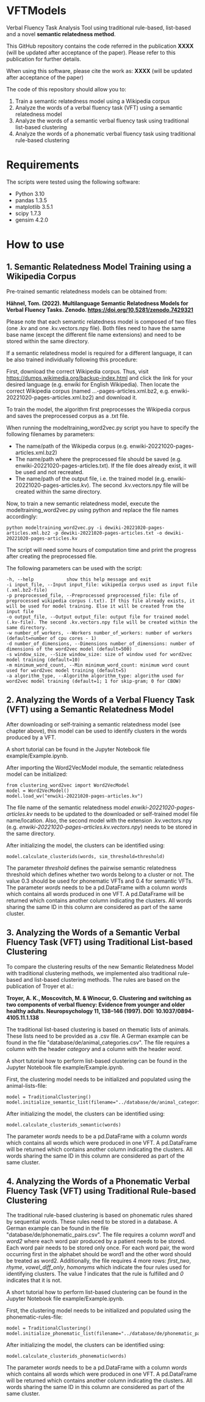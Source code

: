 # VFTModels

Verbal Fluency Task Analysis Tool using traditional rule-based, list-based and a novel **semantic relatedness method**.

This GitHub repository contains the code referred in the publication **XXXX** (will be updated after acceptance of the paper). Please refer to this publication for further details.

When using this software, please cite the work as: **XXXX** (will be updated after acceptance of the paper)

The code of this repository should allow you to:
1. Train a semantic relatedness model using a Wikipedia corpus
2. Analyze the words of a verbal fluency task (VFT) using a semantic relatedness model
3. Analyze the words of a semantic verbal fluency task using traditional list-based clustering
4. Analyze the words of a phonematic verbal fluency task using traditional rule-based clustering

# Requirements

The scripts were tested using the following software:

* Python 3.10
* pandas 1.3.5
* matplotlib 3.5.1
* scipy 1.7.3
* gensim 4.2.0

# How to use

## 1. Semantic Relatedness Model Training using a Wikipedia Corpus

Pre-trained semantic relatedness models can be obtained from:  

**Hähnel, Tom. (2022). Multilanguage Semantic Relatedness Models for Verbal Fluency Tasks. Zenodo. https://doi.org/10.5281/zenodo.7429321**

Please note that each semantic relatedness model is composed of two files (one .kv and one .kv.vectors.npy file). Both files need to have the same base name (except the different file name extensions) and need to be stored within the same directory.

If a semantic relatedness model is required for a different language, it can be also trained individually following this procedure:

First, download the correct Wikipedia corpus. Thus, visit https://dumps.wikimedia.org/backup-index.html and click the link for your desired language (e.g. enwiki for English Wikipedia). Then locate the correct Wikipedia corpus (named ...-pages-articles.xml.bz2, e.g. enwiki-20221020-pages-articles.xml.bz2) and download it.

To train the model, the algorithm first preprocesses the Wikipedia corpus and saves the preprocessed corpus as a .txt file. 

When running the modeltraining_word2vec.py script you have to specify the following filenames by parameters:
* The name/path of the Wikipedia corpus (e.g. enwiki-20221020-pages-articles.xml.bz2)
* The name/path where the preprocessed file should be saved (e.g. enwiki-20221020-pages-articles.txt). If the file does already exist, it will be used and not recreated.
* The name/path of the output file, i.e. the trained model (e.g. enwiki-20221020-pages-articles.kv). The second .kv.vectors.npy file will be created within the same directory.

Now, to train a new semantic relatedness model, execute the modeltraining_word2vec.py using python and replace the file names accordingly:

    python modeltraining_word2vec.py -i dewiki-20221020-pages-articles.xml.bz2 -p dewiki-20221020-pages-articles.txt -o dewiki-20221020-pages-articles.kv
    
The script will need some hours of computation time and print the progress after creating the preprocessed file.

The following parameters can be used with the script:

    -h, --help            show this help message and exit  
    -i input_file, --Input input_file: wikipedia corpus used as input file (.xml.bz2-file)
    -p preprocessed_file, --Preprocessed preprocessed_file: file of preprocessed wikipedia corpus (.txt). If this file already exists, it will be used for model training. Else it will be created from the input file  
    -o output_file, --Output output_file: output file for trained model (.kv-file). The second .kv.vectors.npy file will be created within the same directory.  
    -w number_of_workers, --Workers number_of_workers: number of workers (default=number of cpu cores - 1)  
    -d number_of_dimensions, --Dimensions number_of_dimensions: number of dimensions of the word2vec model (default=500)  
    -s window_size, --Size window_size: size of window used for word2vec model training (default=10)  
    -m minimum_word_count, --Min minimum_word_count: minimum word count used for word2vec model training (default=5)  
    -a algorithm_type, --Algorithm algorithm_type: algorithm used for word2vec model training (default=1; 1 for skip-gram; 0 for CBOW)  

## 2. Analyzing the Words of a Verbal Fluency Task (VFT) using a Semantic Relatedness Model

After downloading or self-training a semantic relatedness model (see chapter above), this model can be used to identify clusters in the words produced by a VFT.

A short tutorial can be found in the Jupyter Notebook file example/Example.ipynb.

After importing the Word2VecModel module, the semantic relatedness model can be initialized:

    from clustering_word2vec import Word2VecModel
    model = Word2VecModel()
    model.load_wv("enwiki-20221020-pages-articles.kv")

The file name of the semantic relatedness model *enwiki-20221020-pages-articles.kv* needs to be updated to the downloaded or self-trained model file name/location. Also, the second model with the extension .kv.vectors.npy (e.g. *enwiki-20221020-pages-articles.kv.vectors.npy*) needs to be stored in the same directory.

After initializing the model, the clusters can be identified using:

    model.calculate_clusterids(words, sim_threshold=threshold)

The parameter *threshold* defines the pairwise semantic relatedness threshold which defines whether two words belong to a cluster or not. The value 0.3 should be used for phonematic VFTs and 0.4 for semantic VFTs. The parameter *words* needs to be a pd.DataFrame with a column *words* which contains all words produced in one VFT. A pd.DataFrame will be returned which contains another column indicating the clusters. All words sharing the same ID in this column are considered as part of the same cluster.  

## 3. Analyzing the Words of a Semantic Verbal Fluency Task (VFT) using Traditional List-based Clustering

To compare the clustering results of the new Semantic Relatedness Model with traditional clustering methods, we implemented also traditional rule-based and list-based clustering methods. The rules are based on the publication of Troyer et al.:

**Troyer, A. K., Moscovitch, M. & Winocur, G. Clustering and switching as two components of verbal fluency: Evidence from younger and older healthy adults. Neuropsychology 11, 138–146 (1997). DOI: 10.1037/0894-4105.11.1.138**

The traditional list-based clustering is based on thematic lists of animals. These lists need to be provided as a .csv file. A German example can be found in the file "database/de/animal_categories.csv". The file requires a column with the header *category* and a column with the header *word*. 

A short tutorial how to perform list-based clustering can be found in the Jupyter Notebook file example/Example.ipynb.

First, the clustering model needs to be initialized and populated using the animal-lists-file:

    model = TraditionalClustering()
    model.initialize_semantic_list(filename="../database/de/animal_categories.csv")

After initializing the model, the clusters can be identified using:

    model.calculate_clusterids_semantic(words)

The parameter *words* needs to be a pd.DataFrame with a column *words* which contains all words which were produced in one VFT. A pd.DataFrame will be returned which contains another column indicating the clusters. All words sharing the same ID in this column are considered as part of the same cluster.  


## 4. Analyzing the Words of a Phonematic Verbal Fluency Task (VFT) using Traditional Rule-based Clustering

The traditional rule-based clustering is based on phonematic rules shared by sequential words. These rules need to be stored in a database. A German example can be found in the file "database/de/phonematic_pairs.csv". The file requires a column *word1* and *word2* where each word pair produced by a patient needs to be stored. Each word pair needs to be stored only once. For each word pair, the word occurring first in the alphabet should be word1 and the other word should be treated as word2. Additionally, the file requires 4 more rows: *first_two*, *rhyme*, *vowel_diff_only*, *homonyms* which indicate the four rules used for identifying clusters. The value *1* indicates that the rule is fulfilled and *0* indicates that it is not.  

A short tutorial how to perform list-based clustering can be found in the Jupyter Notebook file example/Example.ipynb.

First, the clustering model needs to be initialized and populated using the phonematic-rules-file:

    model = TraditionalClustering()
    model.initialize_phonematic_list(filename="../database/de/phonematic_pairs.csv")

After initializing the model, the clusters can be identified using:

    model.calculate_clusterids_phonematic(words)

The parameter *words* needs to be a pd.DataFrame with a column *words* which contains all words which were produced in one VFT. A pd.DataFrame will be returned which contains another column indicating the clusters. All words sharing the same ID in this column are considered as part of the same cluster.  
